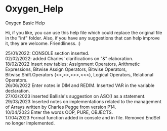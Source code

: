 # Oxygen_Help
Oxygen Basic Help

Hi,
if you like, you can use this help file which could replace the original file in the "inf" folder.
Also, if you have any suggestions that can help improve it, they are welcome.
Friendliness. :)


25/01/2022: CONSOLE section inserted.  
02/02/2022: added Charles' clarifications on "&" elaboration.  
18/02/2022 Insert new tables:
Assignment Operators, Arithmetic Expressions, Bitwise Assign Operators, Bitwise Operators, Bitwise.Shift.Operators (<<,>>,>>>,<<<),
Logical Operators, Relational Operators.  
26/06/2022 Enter notes in DIM and REDIM. Inserted VAR in the variable declaration.  
27/03/2023 inserted Ballisle's suggestion on ASC() as a statement.  
29/03/2023 Inserted notes on implementations related to the management of Arrays written by Charles Pegge from version P14.  
10/04/2023 Enter the words OOP, PURE, OBJECTS.  
17/04/2023 Format function added in console and in file. Removed EndSel no longer implemented.

